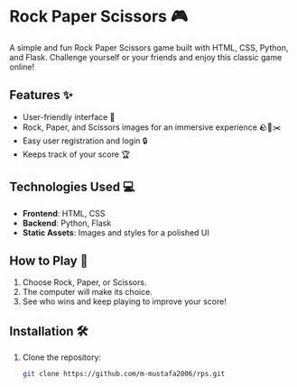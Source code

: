 # Rock Paper Scissors 🎮

A simple and fun Rock Paper Scissors game built with HTML, CSS, Python, and Flask. Challenge yourself or your friends and enjoy this classic game online!

## Features ✨
- User-friendly interface 🎨
- Rock, Paper, and Scissors images for an immersive experience 🪨📄✂️
- Easy user registration and login 🔒
- Keeps track of your score 🏆

## Technologies Used 💻
- **Frontend**: HTML, CSS
- **Backend**: Python, Flask
- **Static Assets**: Images and styles for a polished UI

## How to Play 🚀
1. Choose Rock, Paper, or Scissors.
2. The computer will make its choice.
3. See who wins and keep playing to improve your score!

## Installation 🛠️
1. Clone the repository:
   ```bash
   git clone https://github.com/m-mustafa2006/rps.git
